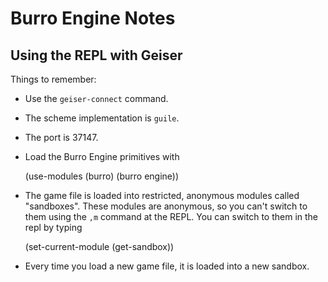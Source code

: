 # Burro Engine Notes

## Using the REPL with Geiser

Things to remember:
- Use the `geiser-connect` command.
- The scheme implementation is `guile`.
- The port is 37147.
- Load the Burro Engine primitives with

    (use-modules (burro)
                 (burro engine))

- The game file is loaded into restricted, anonymous modules called
  "sandboxes".  These modules are anonymous, so you can't switch to
  them using the `,m` command at the REPL.  You can switch to them in
  the repl by typing

    (set-current-module (get-sandbox))

- Every time you load a new game file, it is loaded into a new
  sandbox.
  
